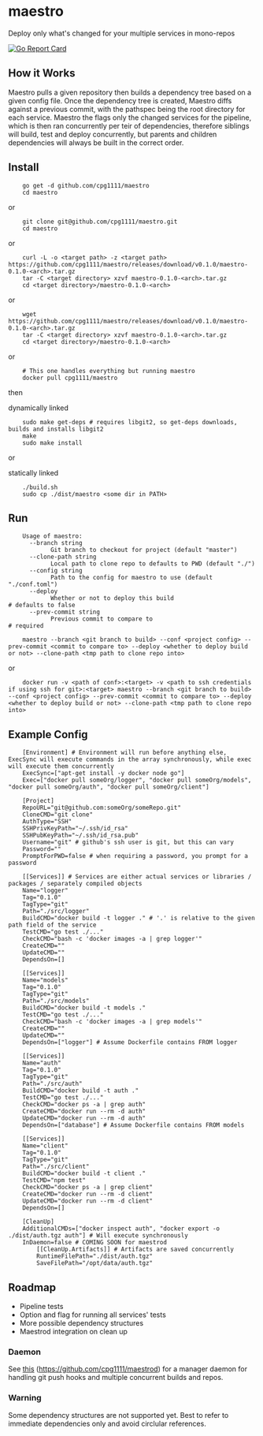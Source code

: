 # maestro
Deploy only what's changed for your multiple services in mono-repos

[![Go Report Card](https://goreportcard.com/badge/github.com/cpg1111/maestro)](https://goreportcard.com/report/github.com/cpg1111/maestro)

## How it Works

Maestro pulls a given repository then builds a dependency tree based on a given config file.
Once the dependency tree is created, Maestro diffs against a previous commit, with the pathspec being the root directory for each service.
Maestro the flags only the changed services for the pipeline, which is then ran concurrently per teir of dependencies, therefore siblings will build, test and deploy concurrently, but parents and children dependencies will always be built in the correct order.

## Install

```
    go get -d github.com/cpg1111/maestro
    cd maestro
```

or

```
    git clone git@github.com/cpg1111/maestro.git
    cd maestro
```

or

```
    curl -L -o <target path> -z <target path> https://github.com/cpg1111/maestro/releases/download/v0.1.0/maestro-0.1.0-<arch>.tar.gz
    tar -C <target directory> xzvf maestro-0.1.0-<arch>.tar.gz
    cd <target directory>/maestro-0.1.0-<arch>
```

or

```
    wget https://github.com/cpg1111/maestro/releases/download/v0.1.0/maestro-0.1.0-<arch>.tar.gz
    tar -C <target directory> xzvf maestro-0.1.0-<arch>.tar.gz
    cd <target directory>/maestro-0.1.0-<arch>
```

or

```
    # This one handles everything but running maestro
    docker pull cpg1111/maestro
```

then

dynamically linked

```
    sudo make get-deps # requires libgit2, so get-deps downloads, builds and installs libgit2
    make
    sudo make install
```

or

statically linked

```
    ./build.sh
    sudo cp ./dist/maestro <some dir in PATH>
```

## Run

```
    Usage of maestro:
      --branch string
            Git branch to checkout for project (default "master")
      --clone-path string
            Local path to clone repo to defaults to PWD (default "./")
      --config string
            Path to the config for maestro to use (default "./conf.toml")
      --deploy
            Whether or not to deploy this build                             # defaults to false
      --prev-commit string
            Previous commit to compare to                                   # required
```

```
    maestro --branch <git branch to build> --conf <project config> --prev-commit <commit to compare to> --deploy <whether to deploy build or not> --clone-path <tmp path to clone repo into>
```

or

```
    docker run -v <path of conf>:<target> -v <path to ssh credentials if using ssh for git>:<target> maestro --branch <git branch to build> --conf <project config> --prev-commit <commit to compare to> --deploy <whether to deploy build or not> --clone-path <tmp path to clone repo into>
```

## Example Config

```
    [Environment] # Environment will run before anything else, ExecSync will execute commands in the array synchronously, while exec will execute them concurrently
    ExecSync=["apt-get install -y docker node go"]
    Exec=["docker pull someOrg/logger", "docker pull someOrg/models", "docker pull someOrg/auth", "docker pull someOrg/client"]

    [Project]
    RepoURL="git@github.com:someOrg/someRepo.git"
    CloneCMD="git clone"
    AuthType="SSH"
    SSHPrivKeyPath="~/.ssh/id_rsa"
    SSHPubKeyPath="~/.ssh/id_rsa.pub"
    Username="git" # github's ssh user is git, but this can vary
    Password=""
    PromptForPWD=false # when requiring a password, you prompt for a password

    [[Services]] # Services are either actual services or libraries / packages / separately compiled objects
    Name="logger"
    Tag="0.1.0"
    TagType="git"
    Path="./src/logger"
    BuildCMD="docker build -t logger ." # '.' is relative to the given path field of the service
    TestCMD="go test ./..."
    CheckCMD="bash -c 'docker images -a | grep logger'"
    CreateCMD=""
    UpdateCMD=""
    DependsOn=[]

    [[Services]]
    Name="models"
    Tag="0.1.0"
    TagType="git"
    Path="./src/models"
    BuildCMD="docker build -t models ."
    TestCMD="go test ./..."
    CheckCMD="bash -c 'docker images -a | grep models'"
    CreateCMD=""
    UpdateCMD=""
    DependsOn=["logger"] # Assume Dockerfile contains FROM logger

    [[Services]]
    Name="auth"
    Tag="0.1.0"
    TagType="git"
    Path="./src/auth"
    BuildCMD="docker build -t auth ."
    TestCMD="go test ./..."
    CheckCMD="docker ps -a | grep auth"
    CreateCMD="docker run --rm -d auth"
    UpdateCMD="docker run --rm -d auth"
    DependsOn=["database"] # Assume Dockerfile contains FROM models

    [[Services]]
    Name="client"
    Tag="0.1.0"
    TagType="git"
    Path="./src/client"
    BuildCMD="docker build -t client ."
    TestCMD="npm test"
    CheckCMD="docker ps -a | grep client"
    CreateCMD="docker run --rm -d client"
    UpdateCMD="docker run --rm -d client"
    DependsOn=[]

    [CleanUp]
    AdditionalCMDs=["docker inspect auth", "docker export -o ./dist/auth.tgz auth"] # Will execute synchronously
    InDaemon=false # COMING SOON for maestrod
        [[CleanUp.Artifacts]] # Artifacts are saved concurrently
        RuntimeFilePath="./dist/auth.tgz"
        SaveFilePath="/opt/data/auth.tgz"
```

## Roadmap

- Pipeline tests
- Option and flag for running all services' tests
- More possible dependency structures
- Maestrod integration on clean up

### Daemon
See [this](https://github.com/cpg1111/maestrod) (https://github.com/cpg1111/maestrod) for a manager daemon for handling git push hooks and multiple concurrent builds and repos.

### Warning

Some dependency structures are not supported yet.  Best to refer to immediate dependencies only and avoid circlular references.

